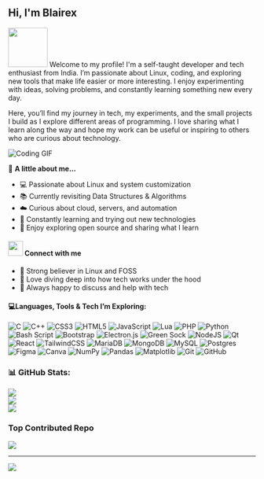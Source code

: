 ## Hi, I'm Blairex 

<img src="https://media.tenor.com/XlMe6e3sSY0AAAAj/pokemon-pokemon-gen5.gif" height="80px">   Welcome to my profile! I'm a self-taught developer and tech enthusiast from India. I’m passionate about Linux, coding, and exploring new tools that make life easier or more interesting. I enjoy experimenting with ideas, solving problems, and constantly learning something new every day.
  
Here, you’ll find my journey in tech, my experiments, and the small projects I build as I explore different areas of programming. I love sharing what I learn along the way and hope my work can be useful or inspiring to others who are curious about technology.

![Coding GIF](https://media1.tenor.com/m/GfSX-u7VGM4AAAAC/coding.gif)

🐧 **A little about me...**

- 💻 Passionate about Linux and system customization  
- 📚 Currently revisiting Data Structures & Algorithms  
- ☁️ Curious about cloud, servers, and automation  
- 🌱 Constantly learning and trying out new technologies  
- 🤝 Enjoy exploring open source and sharing what I learn  


<h4><img src="https://media.tenor.com/6OjWREBRRf0AAAAj/comment.gif" width="30" /> Connect with me</h4>

- 🐧 Strong believer in Linux and FOSS  
- 📖 Love diving deep into how tech works under the hood  
- 💬 Always happy to discuss and help with tech



#### 💻Languages, Tools & Tech I’m Exploring:
![C](https://img.shields.io/badge/c-%2300599C.svg?style=for-the-badge&logo=c&logoColor=white) ![C++](https://img.shields.io/badge/c++-%2300599C.svg?style=for-the-badge&logo=c%2B%2B&logoColor=white) ![CSS3](https://img.shields.io/badge/css3-%231572B6.svg?style=for-the-badge&logo=css3&logoColor=white) ![HTML5](https://img.shields.io/badge/html5-%23E34F26.svg?style=for-the-badge&logo=html5&logoColor=white) ![JavaScript](https://img.shields.io/badge/javascript-%23323330.svg?style=for-the-badge&logo=javascript&logoColor=%23F7DF1E) ![Lua](https://img.shields.io/badge/lua-%232C2D72.svg?style=for-the-badge&logo=lua&logoColor=white) ![PHP](https://img.shields.io/badge/php-%23777BB4.svg?style=for-the-badge&logo=php&logoColor=white) ![Python](https://img.shields.io/badge/python-3670A0?style=for-the-badge&logo=python&logoColor=ffdd54) ![Bash Script](https://img.shields.io/badge/bash_script-%23121011.svg?style=for-the-badge&logo=gnu-bash&logoColor=white) ![Bootstrap](https://img.shields.io/badge/bootstrap-%238511FA.svg?style=for-the-badge&logo=bootstrap&logoColor=white) ![Electron.js](https://img.shields.io/badge/Electron-191970?style=for-the-badge&logo=Electron&logoColor=white) ![Green Sock](https://img.shields.io/badge/green%20sock-88CE02?style=for-the-badge&logo=greensock&logoColor=white) ![NodeJS](https://img.shields.io/badge/node.js-6DA55F?style=for-the-badge&logo=node.js&logoColor=white) ![Qt](https://img.shields.io/badge/Qt-%23217346.svg?style=for-the-badge&logo=Qt&logoColor=white) ![React](https://img.shields.io/badge/react-%2320232a.svg?style=for-the-badge&logo=react&logoColor=%2361DAFB) ![TailwindCSS](https://img.shields.io/badge/tailwindcss-%2338B2AC.svg?style=for-the-badge&logo=tailwind-css&logoColor=white) ![MariaDB](https://img.shields.io/badge/MariaDB-003545?style=for-the-badge&logo=mariadb&logoColor=white) ![MongoDB](https://img.shields.io/badge/MongoDB-%234ea94b.svg?style=for-the-badge&logo=mongodb&logoColor=white) ![MySQL](https://img.shields.io/badge/mysql-4479A1.svg?style=for-the-badge&logo=mysql&logoColor=white) ![Postgres](https://img.shields.io/badge/postgres-%23316192.svg?style=for-the-badge&logo=postgresql&logoColor=white) ![Figma](https://img.shields.io/badge/figma-%23F24E1E.svg?style=for-the-badge&logo=figma&logoColor=white) ![Canva](https://img.shields.io/badge/Canva-%2300C4CC.svg?style=for-the-badge&logo=Canva&logoColor=white) ![NumPy](https://img.shields.io/badge/numpy-%23013243.svg?style=for-the-badge&logo=numpy&logoColor=white) ![Pandas](https://img.shields.io/badge/pandas-%23150458.svg?style=for-the-badge&logo=pandas&logoColor=white) ![Matplotlib](https://img.shields.io/badge/Matplotlib-%23ffffff.svg?style=for-the-badge&logo=Matplotlib&logoColor=black) ![Git](https://img.shields.io/badge/git-%23F05033.svg?style=for-the-badge&logo=git&logoColor=white) ![GitHub](https://img.shields.io/badge/github-%23121011.svg?style=for-the-badge&logo=github&logoColor=white)
### 📊 GitHub Stats:
![](https://github-readme-stats.vercel.app/api?username=Blairex&theme=github_dark_dimmed&hide_border=true&include_all_commits=false&count_private=true)<br/>
![](https://nirzak-streak-stats.vercel.app/?user=Blairex&theme=github_dark_dimmed&hide_border=true)<br/>
![](https://github-readme-stats.vercel.app/api/top-langs/?username=Blairex&theme=github_dark_dimmed&hide_border=true&include_all_commits=false&count_private=true&layout=compact)

### Top Contributed Repo
![](https://github-contributor-stats.vercel.app/api?username=Blairex&limit=5&theme=github_dark_dimmed&combine_all_yearly_contributions=true)

---
[![](https://visitcount.itsvg.in/api?id=Blairex&icon=2&color=0)](https://visitcount.itsvg.in)

